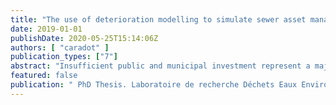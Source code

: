 ```yaml
---
title: "The use of deterioration modelling to simulate sewer asset management strategies"
date: 2019-01-01
publishDate: 2020-05-25T15:14:06Z
authors: [ "caradot" ]
publication_types: ["7"]
abstract: "Insufficient public and municipal investment represent a major challenge for the long term management of urban drainage systems. Utilities are challenged to develop efficient rehabilitation strategies in order to maintain the level of service. Closed-circuit television (CCTV) inspection is used since the 1980’s as industry standard for sewer investigation system and structural performance evaluation. Due to budget restrictions, inspection rates are generally low and municipalities tend to inspect only a small part of their network (e.g. in France, less than 5% according to Ahmadi et al., 2014c). Since the definition of rehabilitation strategies is limited by the lack of information about sewer condition and remaining life, deterioration models have been developed to forecast the evolution of the system according to its current and past condition. One of the main factors hampering the uptake of deterioration modelling by utilities is the lack of real scale evidence of the tangible benefits provided. In particular, most utilities are concerned by the minimum amount of CCTV data required and the relevance of using such models on their networks with limited data availability. Finally, most utilities acknowledge the uncertainties in the procedure of sewer condition assessment, mainly due to the subjectivity of the coding operator. There is a strong need to quantify precisely the uncertainty of the sewer condition assessment procedure and its influence on the outcomes of deterioration modelling. The thesis aims at addressing these gaps by assessing the performance of sewer deterioration modelling using a case study with high CCTV data availability and by identifying the influence of CCTV data quality and availability on modelling performance. The study has been performed with a statistical (GompitZ) and a machine learning (Random Forest) deterioration models using the extensive CCTV database of the cities of Braunschweig and Berlin in Germany. Our results show, that at network level, both machine learning and statistical models can simulate with sufficient accuracy the condition distribution of the network, even in case of low data availability. At the pipe level, the machine learning model outperforms the statistical model. Regarding CCTV data uncertainty, our results highlight that the probability to inspect correctly a pipe in poor condition is close to 80-85% and thus the probability to overestimate the (good) condition of the pipe is close to 15-20% (False Negative). The impact of the uncertainties on the prediction of a deterioration model is not negligible. The analysis shows that the required replacement rate to maintain a constant proportion of segments in poor condition is underestimated if the uncertainties are not included in the analysis."
featured: false
publication: " PhD Thesis. Laboratoire de recherche Déchets Eaux Environnement Pollutions (DEEP) de l’INSA de Lyon. Université de Lyon"
---
```


